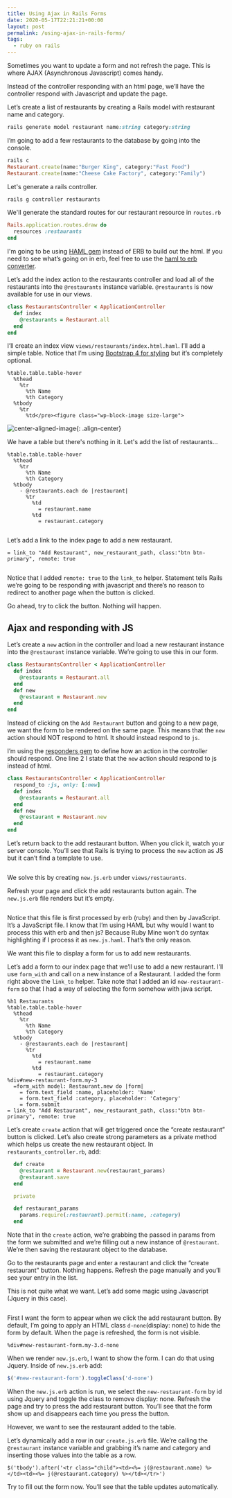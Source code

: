 ```yaml
---
title: Using Ajax in Rails Forms
date: 2020-05-17T22:21:21+00:00
layout: post
permalink: /using-ajax-in-rails-forms/
tags:
  - ruby on rails
---
```


Sometimes you want to update a form and not refresh the page. This is where AJAX (Asynchronous Javascript) comes handy.

Instead of the controller responding with an html page, we&#8217;ll have the controller respond with Javascript and update the page.

Let&#8217;s create a list of restaurants by creating a Rails model with restaurant name and category.

```ruby
rails generate model restaurant name:string category:string
```
I&#8217;m going to add a few restaurants to the database by going into the console.

```ruby
rails c
Restaurant.create(name:"Burger King", category:"Fast Food")
Restaurant.create(name:"Cheese Cake Factory", category:"Family")
```

Let's generate a rails controller.

```ruby
rails g controller restaurants
```
We'll generate the standard routes for our restaurant resource in `routes.rb`

```ruby
Rails.application.routes.draw do
  resources :restaurants
end
```

I'm going to be using [HAML gem](https://github.com/haml/haml-rails) instead of ERB to build out the html. If you need to see what&#8217;s going on in erb, feel free to use the [haml to erb converter](https://haml2erb.org/).

Let&#8217;s add the index action to the restaurants controller and load all of the restaurants into the `@restaurants` instance variable. `@restaurants` is now available for use in our views.

```ruby
class RestaurantsController < ApplicationController
  def index
    @restaurants = Restaurant.all
  end
end
```

I&#8217;ll create an index view `views/restaurants/index.html.haml`. I&#8217;ll add a simple table. Notice that I&#8217;m using [Bootstrap 4 for styling](https://github.com/twbs/bootstrap-rubygem) but it&#8217;s completely optional.

```haml
%table.table.table-hover
  %thead
    %tr
      %th Name
      %th Category
  %tbody
    %tr
      %td</pre><figure class="wp-block-image size-large">
```
 
![center-aligned-image](https://nikitakazakov.com/wp-content/uploads/2020/05/image-1-1024x213.png){: .align-center}

We have a table but there's nothing in it. Let's add the list of restaurants...

```haml
%table.table.table-hover
  %thead
    %tr
      %th Name
      %th Category
  %tbody
    - @restaurants.each do |restaurant|
      %tr
        %td
          = restaurant.name
        %td
          = restaurant.category
```

<img src="https://nikitakazakov.com/wp-content/uploads/2020/05/image-2-1024x278.png" alt="" class="wp-image-7101" srcset="https://nikitakazakov.com/wp-content/uploads/2020/05/image-2-1024x278.png 1024w, https://nikitakazakov.com/wp-content/uploads/2020/05/image-2-300x82.png 300w, https://nikitakazakov.com/wp-content/uploads/2020/05/image-2-768x209.png 768w, https://nikitakazakov.com/wp-content/uploads/2020/05/image-2.png 1174w" sizes="(max-width: 1024px) 100vw, 1024px" /> </figure> 

Let&#8217;s add a link to the index page to add a new restaurant.

```haml
= link_to "Add Restaurant", new_restaurant_path, class:"btn btn-primary", remote: true
```
<img src="https://nikitakazakov.com/wp-content/uploads/2020/05/image-3-1024x317.png" alt="" class="wp-image-7103" srcset="https://nikitakazakov.com/wp-content/uploads/2020/05/image-3-1024x317.png 1024w, https://nikitakazakov.com/wp-content/uploads/2020/05/image-3-300x93.png 300w, https://nikitakazakov.com/wp-content/uploads/2020/05/image-3-768x238.png 768w, https://nikitakazakov.com/wp-content/uploads/2020/05/image-3.png 1290w" sizes="(max-width: 1024px) 100vw, 1024px" /> </figure> 

Notice that I added `remote: true` to the `link_to` helper. Statement tells Rails we&#8217;re going to be responding with javascript and there&#8217;s no reason to redirect to another page when the button is clicked.

Go ahead, try to click the button. Nothing will happen.

## Ajax and responding with JS

Let&#8217;s create a `new` action in the controller and load a new restaurant instance into the `@restaurant` instance variable. We&#8217;re going to use this in our form.

```ruby
class RestaurantsController < ApplicationController
  def index
    @restaurants = Restaurant.all
  end
  def new
    @restaurant = Restaurant.new
  end
end
```

Instead of clicking on the `Add Restaurant` button and going to a new page, we want the form to be rendered on the same page. This means that the `new` action should NOT respond to html. It should instead respond to `js`.

I&#8217;m using the [responders gem](https://github.com/heartcombo/responders) to define how an action in the controller should respond. One line 2 I state that the `new` action should respond to js instead of html.

```ruby
class RestaurantsController < ApplicationController
  respond_to :js, only: [:new]
  def index
    @restaurants = Restaurant.all
  end
  def new
    @restaurant = Restaurant.new
  end
end
```

Let&#8217;s return back to the add restaurant button. When you click it, watch your server console. You&#8217;ll see that Rails is trying to process the `new` action as JS but it can&#8217;t find a template to use.<figure class="wp-block-image size-large">

<img src="https://nikitakazakov.com/wp-content/uploads/2020/05/image-4-1024x161.png" alt="" class="wp-image-7106" srcset="https://nikitakazakov.com/wp-content/uploads/2020/05/image-4-1024x161.png 1024w, https://nikitakazakov.com/wp-content/uploads/2020/05/image-4-300x47.png 300w, https://nikitakazakov.com/wp-content/uploads/2020/05/image-4-768x120.png 768w, https://nikitakazakov.com/wp-content/uploads/2020/05/image-4-1536x241.png 1536w, https://nikitakazakov.com/wp-content/uploads/2020/05/image-4.png 1684w" sizes="(max-width: 1024px) 100vw, 1024px" /> </figure> 

We solve this by creating `new.js.erb` under `views/restaurants`.

Refresh your page and click the add restaurants button again. The `new.js.erb` file renders but it&#8217;s empty.<figure class="wp-block-image size-large">

<img src="https://nikitakazakov.com/wp-content/uploads/2020/05/image-5-1024x175.png" alt="" class="wp-image-7107" srcset="https://nikitakazakov.com/wp-content/uploads/2020/05/image-5-1024x175.png 1024w, https://nikitakazakov.com/wp-content/uploads/2020/05/image-5-300x51.png 300w, https://nikitakazakov.com/wp-content/uploads/2020/05/image-5-768x131.png 768w, https://nikitakazakov.com/wp-content/uploads/2020/05/image-5.png 1508w" sizes="(max-width: 1024px) 100vw, 1024px" /> </figure> 

Notice that this file is first processed by erb (ruby) and then by JavaScript. It&#8217;s a JavaScript file. I know that I&#8217;m using HAML but why would I want to process this with erb and then js? Because Ruby Mine won&#8217;t do syntax highlighting if I process it as `new.js.haml`. That&#8217;s the only reason.

We want this file to display a form for us to add new restaurants.

Let&#8217;s add a form to our index page that we&#8217;ll use to add a new restaurant. I&#8217;ll use `form_with` and call on a new instance of a Restaurant. I added the form right above the `link_to` helper. Take note that I added an id `new-restaurant-form` so that I had a way of selecting the form somehow with java script.

```haml
%h1 Restaurants
%table.table.table-hover
  %thead
    %tr
      %th Name
      %th Category
  %tbody
    - @restaurants.each do |restaurant|
      %tr
        %td
          = restaurant.name
        %td
          = restaurant.category
%div#new-restaurant-form.my-3
  =form_with model: Restaurant.new do |form|
    = form.text_field :name, placeholder: 'Name'
    = form.text_field :category, placeholder: 'Category'
    = form.submit
= link_to "Add Restaurant", new_restaurant_path, class:"btn btn-primary", remote: true
```

Let&#8217;s create `create` action that will get triggered once the &#8220;create restaurant&#8221; button is clicked. Let&#8217;s also create strong parameters as a private method which helps us create the new restaurant object. In `restaurants_controller.rb`, add:

```ruby
  def create
    @restaurant = Restaurant.new(restaurant_params)
    @restaurant.save
  end

  private

  def restaurant_params
    params.require(:restaurant).permit(:name, :category)
  end
```

Note that in the `create` action, we&#8217;re grabbing the passed in params from the form we submitted and we&#8217;re filling out a new instance of `@restaurant`. We&#8217;re then saving the restaurant object to the database.

Go to the restaurants page and enter a restaurant and click the &#8220;create restaurant&#8221; button. Nothing happens. Refresh the page manually and you&#8217;ll see your entry in the list.

This is not quite what we want. Let&#8217;s add some magic using Javascript (Jquery in this case).<figure class="wp-block-image size-large">

<img src="https://nikitakazakov.com/wp-content/uploads/2020/05/image-6-1024x452.png" alt="" class="wp-image-7112" srcset="https://nikitakazakov.com/wp-content/uploads/2020/05/image-6-1024x452.png 1024w, https://nikitakazakov.com/wp-content/uploads/2020/05/image-6-300x133.png 300w, https://nikitakazakov.com/wp-content/uploads/2020/05/image-6-768x339.png 768w, https://nikitakazakov.com/wp-content/uploads/2020/05/image-6.png 1143w" sizes="(max-width: 1024px) 100vw, 1024px" /> </figure> 

First I want the form to appear when we click the add restaurant button. By default, I&#8217;m going to apply an HTML class `d-none`(display: none) to hide the form by default. When the page is refreshed, the form is not visible.

```haml
%div#new-restaurant-form.my-3.d-none
```

When we render `new.js.erb`, I want to show the form. I can do that using Jquery. Inside of `new.js.erb` add:

```javascript
$('#new-restaurant-form').toggleClass('d-none')
```
When the `new.js.erb` action is run, we select the `new-restaurant-form` by id using Jquery and toggle the class to remove display: none. Refresh the page and try to press the add restaurant button. You&#8217;ll see that the form show up and disappears each time you press the button.

However, we want to see the restaurant added to the table.

Let&#8217;s dynamically add a row in our `create.js.erb` file. We&#8217;re calling the `@restaurant` instance variable and grabbing it&#8217;s name and category and inserting those values into the table as a row.

```erb
$('tbody').after('<tr class="child"><td><%= j(@restaurant.name) %></td><td><%= j(@restaurant.category) %></td></tr>')
```



Try to fill out the form now. You&#8217;ll see that the table updates automatically.